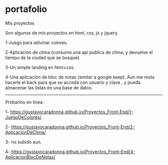 # portafolio
Mis proyectos

Son algunos de mis proyectos en html, css, js y jquery.

1-Juego para adivinar colores.   

2-Aplicación de clima (consume una api publica de clima, y devuelve el tiempo de la ciudad que se busque).

3-Un simple landing en html+css.

4-Una aplicación de bloc de notas (similar a google keep). Aun me resta hacerle el back para que se acceda con usuario y clave , y pueda almacenar las listas en una base de datos.

-----------------------------------------------------------------------------------------------------------------------------------------------------------------------------------

Probarlos en linea:

1- https://gustavocaradonna.github.io/Proyectos_Front-End/1-JuegoDeColores/

2- https://gustavocaradonna.github.io/Proyectos_Front-End/2-AplicacionDeClima/

3- no subido aun.

4- https://gustavocaradonna.github.io/Proyectos_Front-End/4-AplicacionBlocDeNotas/
